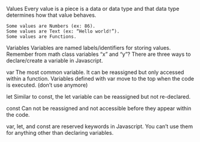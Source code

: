 Values
    Every value is a piece is a data or data type and that data type determines how that value behaves.

    Some values are Numbers (ex: 86).
    Some values are Text (ex: “Hello world!”).
    Some values are Functions.

Variables
    Variables are named labels/identifiers for storing values.
    Remember from math class variables “x” and “y”?
    There are three ways to declare/create a variable in Javascript.

var 
    The most common variable. It can be reassigned but only accessed within a function. Variables defined with var move to the top when the code is executed. (don’t use anymore)

let
    Similar to const, the let variable can be reassigned but not re-declared.

const
    Can not be reassigned and not accessible before they appear within the code.

var, let, and const are reserved keywords in Javascript. You can’t use them for anything other than declaring variables.